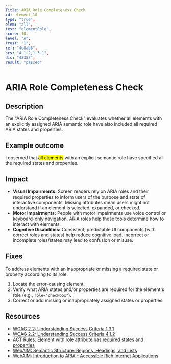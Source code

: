 ```yaml
---
Title: ARIA Role Completeness Check
id: element_10
type: "true",
elem: "all",
test: "elementRole",
score: 10,
level: "A",
trust: "1",
ref: "4e8ab6",
scs: "4.1.2,1.3.1",
dis: "43353",
result: "passed"
---
```


# ARIA Role Completeness Check

## Description

The "ARIA Role Completeness Check" evaluates whether all elements with an explicitly assigned ARIA semantic role have also included all required ARIA states and properties.

## Example outcome

I observed that <mark>all elements</mark> with an explicit semantic role have specified all the required states and properties.

## Impact

- **Visual Impairments:** Screen readers rely on ARIA roles and their required properties to inform users of the purpose and state of interactive components. Missing attributes mean users might not understand if an element is selected, expanded, or checked.
- **Motor Impairments:** People with motor impairments use voice control or keyboard-only navigation. ARIA roles help these tools determine how to interact with elements.
- **Cognitive Disabilities:** Consistent, predictable UI components (with correct roles and states) help reduce cognitive load. Incorrect or incomplete roles/states may lead to confusion or misuse.

## Fixes

To address elements with an inappropriate or missing a required state or property according to its role:

1. Locate the error-causing element.
2. Verify what ARIA states and/or properties are required for the element's role (e.g., <code>role="checkbox"</code>).
3. Correct or add missing or inappropriately assigned states or properties.

## Resources

- [WCAG 2.2: Understanding Success Criteria 1.3.1](https://www.w3.org/WAI/WCAG22/Understanding/info-and-relationships)
- [WCAG 2.2: Understanding Success Criteria 4.1.2](https://www.w3.org/WAI/WCAG22/Understanding/name-role-value)
- [ACT Rules: Element with role attribute has required states and properties](https://www.w3.org/WAI/standards-guidelines/act/rules/4e8ab6/proposed/)
- [WebAIM: Semantic Structure: Regions, Headings, and Lists](https://webaim.org/techniques/semanticstructure/)
- [WebAIM: Introduction to ARIA - Accessible Rich Internet Applications](https://webaim.org/techniques/aria/)
